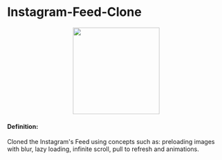 # Instagram-Feed-Clone

<div align="center">
<img src="https://repository-images.githubusercontent.com/202744036/76c10535-8eaf-43d2-a9ce-fa04a54347df" width = "200px"/>
</div>

#### Definition:

Cloned the Instagram's Feed using concepts such as: preloading images with blur, lazy loading, infinite scroll, pull to refresh and animations.

